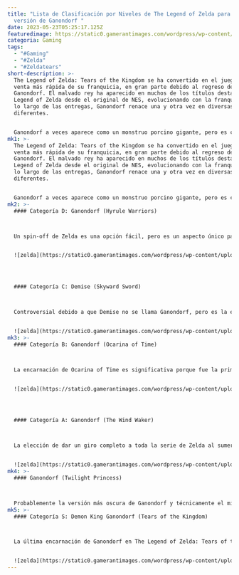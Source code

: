 ```yaml
---
title: "Lista de Clasificación por Niveles de The Legend of Zelda para cada
  versión de Ganondorf "
date: 2023-05-23T05:25:17.125Z
featuredimage: https://static0.gamerantimages.com/wordpress/wp-content/uploads/2023/05/ganondorf-tier-list.jpg?q=50&fit=contain&w=1140&h=&dpr=1.5
categoria: Gaming
tags:
  - "#Gaming"
  - "#Zelda"
  - "#Zeldatears"
short-description: >-
  The Legend of Zelda: Tears of the Kingdom se ha convertido en el juego de
  venta más rápida de su franquicia, en gran parte debido al regreso de
  Ganondorf. El malvado rey ha aparecido en muchos de los títulos destacados de
  Legend of Zelda desde el original de NES, evolucionando con la franquicia. A
  lo largo de las entregas, Ganondorf renace una y otra vez en diversas formas
  diferentes. 


  Ganondorf a veces aparece como un monstruo porcino gigante, pero es conocido por sus iteraciones humanoides que han sido villanos imponentes en las famosas aventuras de Link. Cada versión de Ganondorf tiene su propia identidad, pero algunas destacan por encima de las demás.
mk1: >-
  The Legend of Zelda: Tears of the Kingdom se ha convertido en el juego de
  venta más rápida de su franquicia, en gran parte debido al regreso de
  Ganondorf. El malvado rey ha aparecido en muchos de los títulos destacados de
  Legend of Zelda desde el original de NES, evolucionando con la franquicia. A
  lo largo de las entregas, Ganondorf renace una y otra vez en diversas formas
  diferentes.


  Ganondorf a veces aparece como un monstruo porcino gigante, pero es conocido por sus iteraciones humanoides que han sido villanos imponentes en las famosas aventuras de Link. Cada versión de Ganondorf tiene su propia identidad, pero algunas destacan por encima de las demás.
mk2: >-
  #### Categoría D: Ganondorf (Hyrule Warriors)



  Un spin-off de Zelda es una opción fácil, pero es un aspecto único para Ganondorf creado específicamente para Hyrule Warriors. Este diseño combina detalles de sus otras iteraciones en una apariencia homogeneizada que pierde parte del carácter de sus inspiraciones. Aunque es un personaje jugable, aún palidece en comparación con sus apariciones icónicas. Como la categoría más baja de Ganondorf, muestra lo impresionantes que son las demás.


  ![zelda](https://static0.gamerantimages.com/wordpress/wp-content/uploads/2023/05/hl-3-2.png?q=50&fit=crop&w=1500&dpr=1.5 "zelda")




  #### Categoría C: Demise (Skyward Sword)



  Controversial debido a que Demise no se llama Ganondorf, pero es la entidad maligna que creó el legado de Ganondorf en el futuro. Es el antagonista de la precuela Skyward Sword y es la iteración más intimidante y divina. Lo que lo mantiene en un puesto más bajo en la clasificación, además de su discutible condición de Ganondorf, es su falta de presencia hasta el final. Hasta entonces, se le encuentra como un jefe errante llamado "The Imprisoned", que se asemeja más a un aguacate malvado que a la "fuente de todos los monstruos". 


  ![zelda](https://static0.gamerantimages.com/wordpress/wp-content/uploads/2023/05/hl-4-2.png?q=50&fit=crop&w=1500&dpr=1.5 "zelda")
mk3: >-
  #### Categoría B: Ganondorf (Ocarina of Time)



  La encarnación de Ocarina of Time es significativa porque fue la primera aparición del personaje como un Gerudo. Antes de este juego, simplemente era el monstruo cerdo conocido como Ganon y carecía de la caracterización impactante que debutó aquí. Es cuando se convierte en el "Rey del Mal" y asume un verdadero papel en la narrativa en lugar de ser solo jugabilidad. Es un astuto conspirador que manipula a Link, siempre pareciendo estar un paso por delante del jugador a medida que sus planes tienen éxito y el mundo se vuelve más oscuro. Este es un personaje legendario, y solo está en la categoría B porque esta versión sentó las bases para sus apariciones absolutamente mejores.


  ![zelda](https://static0.gamerantimages.com/wordpress/wp-content/uploads/2023/05/hl-5-3.png?q=50&fit=crop&w=1500&dpr=1.5 "zelda")




  #### Categoría A: Ganondorf (The Wind Waker)



  La elección de dar un giro completo a toda la serie de Zelda al sumergirse audazmente en el estilo artístico con cel-shading de Wind Waker fue una decisión extremadamente controvertida. A pesar de la dulzura del mundo, este juego ofreció una de las interpretaciones más desarrolladas y únicas de Ganondorf. Aquí desaparece la armadura y la musculatura de las iteraciones anteriores, ya que este Ganondorf se inclina fuertemente hacia su identidad como un hechicero, apareciendo regio y envejecido en su túnica de mangas largas. Lo que realmente lo hace memorable aquí es su intensa motivación de terraformación para sus acciones en esta ocasión.


  ![zelda](https://static0.gamerantimages.com/wordpress/wp-content/uploads/2023/05/maxresdefault-11.jpg?q=50&fit=crop&w=1500&dpr=1.5 "zelda")
mk4: >-
  #### Ganondorf (Twilight Princess)



  Probablemente la versión más oscura de Ganondorf y técnicamente el mismo personaje que en su aparición en Ocarina of Time, esta versión suya se siente como si toda su oscuridad se hubiera intensificado para adaptarse al nuevo mundo. Un maestro manipulador del Reino Crepuscular en esta ocasión, la importancia de este Ganondorf se siente en su influencia sobre todos los demás enemigos y en su intimidante batalla final de caballero.
mk5: >-
  #### Categoría S: Demon King Ganondorf (Tears of the Kingdom)



  La última encarnación de Ganondorf en The Legend of Zelda: Tears of the Kingdom ha aprovechado todas sus mejores cualidades de la serie y las ha combinado en la mejor versión hasta ahora. Con el beneficio de haber sido desarrollado en Breath of the Wild, este Ganondorf cumple los requisitos de varias otras iteraciones de sí mismo mientras se siente de alguna manera como una nueva interpretación. Posee las cualidades regias y espadachines de Twilight Princess y Ocarina, la musculatura y el mal puro de Skyward Sword, e incluso una evolución del diseño con capa y tramas de Wind Waker. Combinado con una épica batalla final en múltiples formas, el resultado final es nada menos que el mejor Ganondorf de toda la franquicia de The Legend of Zelda.


  ![zelda](https://static0.gamerantimages.com/wordpress/wp-content/uploads/2023/05/hl-6-1.png?q=50&fit=crop&w=1500&dpr=1.5 "zelda")
---
```

